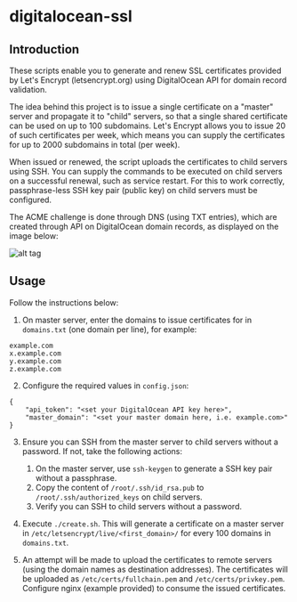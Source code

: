 # digitalocean-ssl

## Introduction

These scripts enable you to generate and renew SSL certificates provided by Let's Encrypt (letsencrypt.org) using DigitalOcean API for domain record validation.

The idea behind this project is to issue a single certificate on a "master" server and propagate it to "child" servers, so that a single shared certificate can be used on up to 100 subdomains. Let's Encrypt allows you to issue 20 of such certificates per week, which means you can supply the certificates for up to 2000 subdomains in total (per week).

When issued or renewed, the script uploads the certificates to child servers using SSH. You can supply the commands to be executed on child servers on a successful renewal, such as service restart. For this to work correctly, passphrase-less SSH key pair (public key) on child servers must be configured.

The ACME challenge is done through DNS (using TXT entries), which are created through API on DigitalOcean domain records, as displayed on the image below:

![alt tag](https://igorsaric.github.io/images/cert.svg)

## Usage

Follow the instructions below:
    
1. On master server, enter the domains to issue certificates for in ``domains.txt`` (one domain per line), for example:
```
example.com
x.example.com
y.example.com
z.example.com
```
2. Configure the required values in ``config.json``:

```
{
    "api_token": "<set your DigitalOcean API key here>",
    "master_domain": "<set your master domain here, i.e. example.com>"
}
```
3. Ensure you can SSH from the master server to child servers without a password. If not, take the following actions:

    1. On the master server, use ``ssh-keygen`` to generate a SSH key pair without a passphrase.
    2. Copy the content of ``/root/.ssh/id_rsa.pub`` to ``/root/.ssh/authorized_keys`` on child servers.
    3. Verify you can SSH to child servers without a password.
4. Execute ``./create.sh``. This will generate a certificate on a master server in ``/etc/letsencrypt/live/<first_domain>/`` for every 100 domains in ``domains.txt``.
5. An attempt will be made to upload the certificates to remote servers (using the domain names as destination addresses). The certificates will be uploaded as ``/etc/certs/fullchain.pem`` and ``/etc/certs/privkey.pem``. Configure nginx (example provided) to consume the issued certificates.

